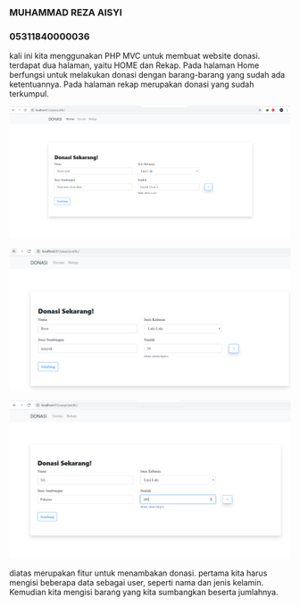 ### MUHAMMAD REZA AISYI
### 05311840000036

kali ini kita menggunakan PHP MVC untuk membuat website donasi. terdapat dua halaman, yaitu HOME dan Rekap. Pada halaman Home berfungsi untuk melakukan donasi dengan barang-barang yang sudah ada ketentuannya. Pada halaman rekap merupakan donasi yang sudah terkumpul.

![gambar 1](https://github.com/Rezaaisyi/PemrogramanIntegratif_MVC_036/blob/master/img/Home.png)

![gambar 2](https://github.com/Rezaaisyi/PemrogramanIntegratif_MVC_036/blob/master/img/isi.png)

![gambar 3](https://github.com/Rezaaisyi/PemrogramanIntegratif_MVC_036/blob/master/img/isi2.PNG)

diatas merupakan fitur untuk menambakan donasi. pertama kita harus mengisi beberapa data sebagai user, seperti nama dan jenis kelamin. Kemudian kita mengisi barang yang kita sumbangkan beserta jumlahnya.
